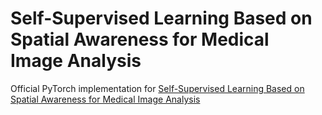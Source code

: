 # Self-Supervised Learning Based on Spatial Awareness for Medical Image Analysis
Official PyTorch implementation for [Self-Supervised Learning Based on Spatial Awareness for Medical Image Analysis](https://ieeexplore.ieee.org/document/9186121)

